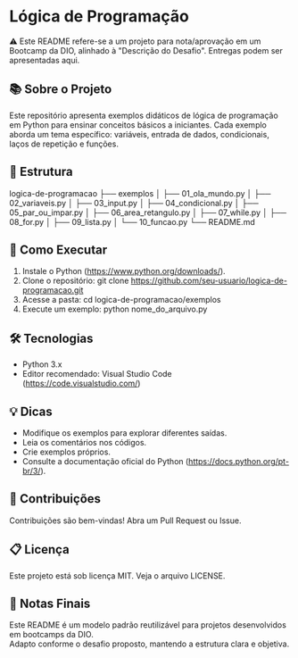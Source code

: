 # Lógica de Programação

⚠️ Este README refere-se a um projeto para nota/aprovação em um Bootcamp da DIO, alinhado à "Descrição do Desafio". Entregas podem ser apresentadas aqui.

## 📚 Sobre o Projeto

Este repositório apresenta exemplos didáticos de lógica de programação em Python para ensinar conceitos básicos a iniciantes. Cada exemplo aborda um tema específico: variáveis, entrada de dados, condicionais, laços de repetição e funções.

## 📂 Estrutura

logica-de-programacao
├── exemplos
│   ├── 01_ola_mundo.py
│   ├── 02_variaveis.py
│   ├── 03_input.py
│   ├── 04_condicional.py
│   ├── 05_par_ou_impar.py
│   ├── 06_area_retangulo.py
│   ├── 07_while.py
│   ├── 08_for.py
│   ├── 09_lista.py
│   └── 10_funcao.py
└── README.md

## 🚀 Como Executar

1. Instale o Python (https://www.python.org/downloads/).
2. Clone o repositório:
   git clone https://github.com/seu-usuario/logica-de-programacao.git
3. Acesse a pasta:
   cd logica-de-programacao/exemplos
4. Execute um exemplo:
   python nome_do_arquivo.py

## 🛠️ Tecnologias

- Python 3.x
- Editor recomendado: Visual Studio Code (https://code.visualstudio.com/)

## 💡 Dicas

- Modifique os exemplos para explorar diferentes saídas.
- Leia os comentários nos códigos.
- Crie exemplos próprios.
- Consulte a documentação oficial do Python (https://docs.python.org/pt-br/3/).

## 🤝 Contribuições

Contribuições são bem-vindas! Abra um Pull Request ou Issue.

## 📋 Licença

Este projeto está sob licença MIT. Veja o arquivo LICENSE.


## 🧾 Notas Finais

Este README é um modelo padrão reutilizável para projetos desenvolvidos em bootcamps da DIO.  
Adapto conforme o desafio proposto, mantendo a estrutura clara e objetiva.
